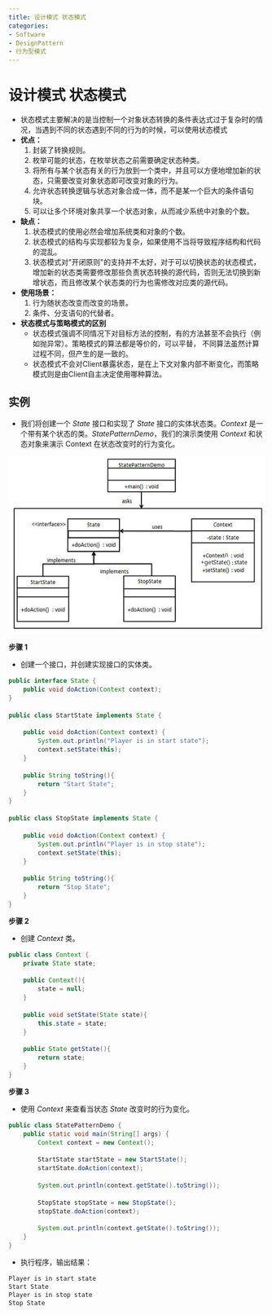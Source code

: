 ```yaml
---
title: 设计模式 状态模式
categories:
- Software
- DesignPattern
- 行为型模式
---
```

# 设计模式 状态模式

- 状态模式主要解决的是当控制一个对象状态转换的条件表达式过于复杂时的情况，当遇到不同的状态遇到不同的行为的时候，可以使用状态模式
- **优点：**
    1. 封装了转换规则。 
    2. 枚举可能的状态，在枚举状态之前需要确定状态种类。
    3. 将所有与某个状态有关的行为放到一个类中，并且可以方便地增加新的状态，只需要改变对象状态即可改变对象的行为。
    4. 允许状态转换逻辑与状态对象合成一体，而不是某一个巨大的条件语句块。
    5. 可以让多个环境对象共享一个状态对象，从而减少系统中对象的个数。
- **缺点：** 
    1. 状态模式的使用必然会增加系统类和对象的个数。
    2. 状态模式的结构与实现都较为复杂，如果使用不当将导致程序结构和代码的混乱。
    3. 状态模式对"开闭原则"的支持并不太好，对于可以切换状态的状态模式，增加新的状态类需要修改那些负责状态转换的源代码，否则无法切换到新增状态，而且修改某个状态类的行为也需修改对应类的源代码。
- **使用场景：** 
    1. 行为随状态改变而改变的场景。
    2. 条件、分支语句的代替者。
- **状态模式与策略模式的区别**
    - 状态模式强调不同情况下对目标方法的控制，有的方法甚至不会执行（例如抛异常）。策略模式的算法都是等价的，可以平替， 不同算法虽然计算过程不同，但产生的是一致的。
    - 状态模式不会对Client暴露状态，是在上下文对象内部不断变化，而策略模式则是由Client自主决定使用哪种算法。

## 实例

- 我们将创建一个 *State* 接口和实现了 *State* 接口的实体状态类。*Context* 是一个带有某个状态的类。*StatePatternDemo*，我们的演示类使用 *Context* 和状态对象来演示 Context 在状态改变时的行为变化。

![状态模式的 UML 图](https://raw.githubusercontent.com/LuShan123888/Files/main/Pictures/state_pattern_uml_diagram.png)

**步骤 1**

- 创建一个接口，并创建实现接口的实体类。

```java
public interface State {
    public void doAction(Context context);
}

public class StartState implements State {

    public void doAction(Context context) {
        System.out.println("Player is in start state");
        context.setState(this); 
    }

    public String toString(){
        return "Start State";
    }
}

public class StopState implements State {

    public void doAction(Context context) {
        System.out.println("Player is in stop state");
        context.setState(this); 
    }

    public String toString(){
        return "Stop State";
    }
}
```

**步骤 2**

- 创建 *Context* 类。

```java
public class Context {
    private State state;

    public Context(){
        state = null;
    }

    public void setState(State state){
        this.state = state;     
    }

    public State getState(){
        return state;
    }
}
```

**步骤 3**

- 使用 *Context* 来查看当状态 *State* 改变时的行为变化。

```java
public class StatePatternDemo {
    public static void main(String[] args) {
        Context context = new Context();

        StartState startState = new StartState();
        startState.doAction(context);

        System.out.println(context.getState().toString());

        StopState stopState = new StopState();
        stopState.doAction(context);

        System.out.println(context.getState().toString());
    }
}
```

- 执行程序，输出结果：

```
Player is in start state
Start State
Player is in stop state
Stop State
```